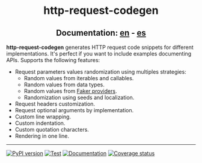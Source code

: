<h1 align="center">http-request-codegen</h1>

<h2 align="center">Documentation: <a href="https://hrcgen.ml">en</a> - <a href="https://hrcgen.ml/es/">es</a></h2>

<!--start-intro-->
**http-request-codegen** generates HTTP request code snippets for different
implementations. It's perfect if you want to include examples documenting APIs.
Supports the following features:

- Request parameters values randomization using multiples strategies:
    - Random values from iterables and callables.
    - Random values from data types.
    - Random values from [Faker providers](https://faker.readthedocs.io/en/master/providers.html).
    - Randomization using seeds and localization.
- Request headers customization.
- Request optional arguments by implementation.
- Custom line wrapping.
- Custom indentation.
- Custom quotation characters.
- Rendering in one line.
<!--end-intro-->

---

[![PyPI version][pypi-version-image]][pypi-link]
[![Test][test-image]][test-link]
[![Documentation][docs-image]][docs-link]
[![Coverage status][coverage-image]][coverage-link]

[pypi-version-image]: https://img.shields.io/pypi/v/http-request-codegen?label=version
[pypi-link]: https://pypi.org/project/http-request-codegen
[test-image]: https://img.shields.io/github/workflow/status/mondeja/http-request-codegen/CI?label=tests&logo=github
[test-link]: https://github.com/mondeja/http-request-codegen/actions?query=workflow%3ACI
[docs-image]: https://img.shields.io/github/workflow/status/mondeja/http-request-codegen/Github%20Pages?label=docs&logo=github
[docs-link]: https://hrcgen.ml
[coverage-image]: https://img.shields.io/coveralls/github/mondeja/http-request-codegen?logo=coveralls
[coverage-link]: https://coveralls.io/github/mondeja/http-request-codegen
